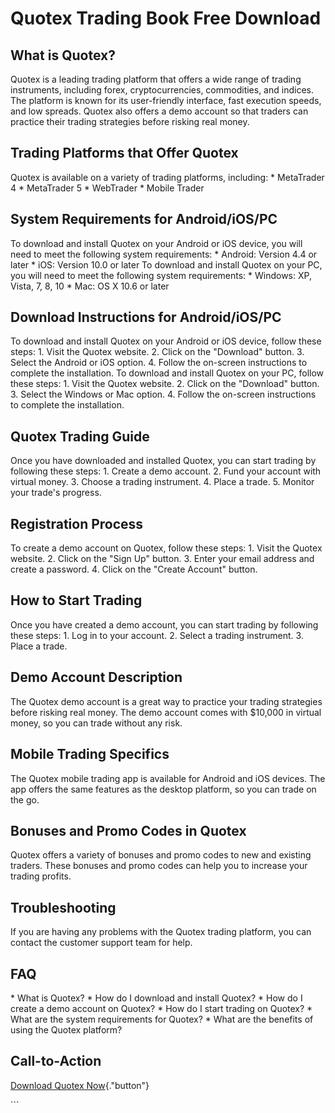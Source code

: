 # Quotex Trading Book Free Download

## What is Quotex?

Quotex is a leading trading platform that offers a wide range of trading
instruments, including forex, cryptocurrencies, commodities, and
indices. The platform is known for its user-friendly interface, fast
execution speeds, and low spreads. Quotex also offers a demo account so
that traders can practice their trading strategies before risking real
money.

## Trading Platforms that Offer Quotex

Quotex is available on a variety of trading platforms, including: \*
MetaTrader 4 \* MetaTrader 5 \* WebTrader \* Mobile Trader

## System Requirements for Android/iOS/PC

To download and install Quotex on your Android or iOS device, you will
need to meet the following system requirements: \* Android: Version 4.4
or later \* iOS: Version 10.0 or later To download and install Quotex on
your PC, you will need to meet the following system requirements: \*
Windows: XP, Vista, 7, 8, 10 \* Mac: OS X 10.6 or later

## Download Instructions for Android/iOS/PC

To download and install Quotex on your Android or iOS device, follow
these steps: 1. Visit the Quotex website. 2. Click on the
"Download" button. 3. Select the Android or iOS option. 4. Follow
the on-screen instructions to complete the installation. To download and
install Quotex on your PC, follow these steps: 1. Visit the Quotex
website. 2. Click on the "Download" button. 3. Select the Windows
or Mac option. 4. Follow the on-screen instructions to complete the
installation.

## Quotex Trading Guide

Once you have downloaded and installed Quotex, you can start trading by
following these steps: 1. Create a demo account. 2. Fund your account
with virtual money. 3. Choose a trading instrument. 4. Place a trade. 5.
Monitor your trade\'s progress.

## Registration Process

To create a demo account on Quotex, follow these steps: 1. Visit the
Quotex website. 2. Click on the "Sign Up" button. 3. Enter your
email address and create a password. 4. Click on the "Create
Account" button.

## How to Start Trading

Once you have created a demo account, you can start trading by following
these steps: 1. Log in to your account. 2. Select a trading instrument.
3. Place a trade.

## Demo Account Description

The Quotex demo account is a great way to practice your trading
strategies before risking real money. The demo account comes with
\$10,000 in virtual money, so you can trade without any risk.

## Mobile Trading Specifics

The Quotex mobile trading app is available for Android and iOS devices.
The app offers the same features as the desktop platform, so you can
trade on the go.

## Bonuses and Promo Codes in Quotex

Quotex offers a variety of bonuses and promo codes to new and existing
traders. These bonuses and promo codes can help you to increase your
trading profits.

## Troubleshooting

If you are having any problems with the Quotex trading platform, you can
contact the customer support team for help.

## FAQ

\* What is Quotex? \* How do I download and install Quotex? \* How do I
create a demo account on Quotex? \* How do I start trading on Quotex? \*
What are the system requirements for Quotex? \* What are the benefits of
using the Quotex platform?

## Call-to-Action

[Download Quotex
Now](\%22https://traff.sbs/quotexonelink\%22){."button"}

\`\`\`

